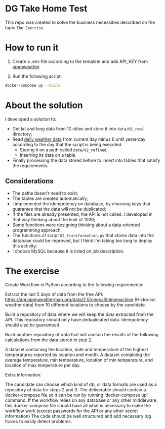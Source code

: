 # DG Take Home Test
This repo was created to solve the business necessities described on the topic `The Exercise`.

# How to run it
1. Create a .env file according to the template and add API_KEY from [openweather](https://home.openweathermap.org/api_keys)

2. Run the following script:
```sh
docker-compose up --build
```

# About the solution
I developed a solution to:
- Get lat and long data from 10 cities and store it into `data/01_raw/` directory;
- Read [daily weather data](https://api.openweathermap.org/data/2.5/onecall/timemachine) from current day minus 6 until yesterday according to the day that the script is being executed.
    - Storing it on a path called `data/02_refined`;
    - Inserting its data on a table.
- Finally processing the data stored before to insert into tables that satisfy the requirements.

## Considerations
- The paths doesn't need to exist;
- The tables are created automatically;
- I implemented the idempotency on database, by choosing keys that guarantee that the data will not be duplicated;
- If the files are already presented, the API is not called. I developed in that way thinking about the limit of 1000;
- Some functions were designing thinking about a data-oriented programming approach;
- The functions of script `02_transformation.py` that stores data into the database could be improved, but I think I'm taking too long to deploy this activity;
- I choose MySQL because it is listed on job description.

# The exercise

Create Workflow in Python according to the following requirements:

Extract the last 5 days of data from the free API: https://api.openweathermap.org/data/2.5/onecall/timemachine (Historical weather data) from 10 different locations to choose by the candidate.

Build a repository of data where we will keep the data extracted from the API. This repository should only have deduplicated data. Idempotency should also be guaranteed.

Build another repository of data that will contain the results of the following calculations from the data stored in step 2.

A dataset containing the location, date and temperature of the highest temperatures reported by location and month.
A dataset containing the average temperature, min temperature, location of min temperature, and location of max temperature per day.


Extra information:

The candidate can choose which kind of db, or data formats are used as a repository of data for steps 2 and 3.
The deliverable should contain a docker-compose file so it can be run by running ‘docker-compose up’ command. If the workflow relies on any database or any other middleware, this docker-compose file should have all what is necessary to make the workflow work (except passwords for the API or any other secret information)
The code should be well structured and add necessary log traces to easily detect problems. 
